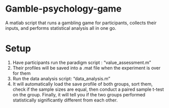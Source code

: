 # Gamble-psychology-game
A matlab script that runs a gambling game for participants, collects their inputs, and performs statistical analysis all in one go.

# Setup
1. Have participants run the paradigm script : “value_assessment.m”
2. Their profiles will be saved into a .mat file when the experiment is over for them
3. Run the data analysis script: “data_analysis.m”
4. It will automatically load the save profile of both groups, sort them, check if the sample sizes are equal, then conduct a paired sample t-test on the group. Finally, it will tell you if the two groups performed statistically significantly different from each other.
